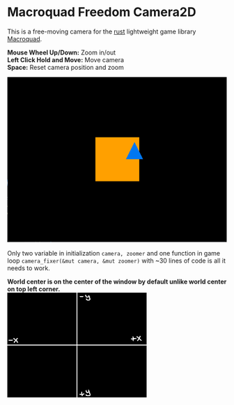 # Macroquad Freedom Camera2D

This is a free-moving camera for the [rust](https://www.rust-lang.org/) lightweight game library [Macroquad](https://macroquad.rs/).

**Mouse Wheel Up/Down:** Zoom in/out  
**Left Click Hold and Move:** Move camera  
**Space:** Reset camera position and zoom  

![](about/macro-camera-preview.gif)

Only two variable in initialization ``camera, zoomer`` and one function in game loop ``camera_fixer(&mut camera, &mut zoomer)`` with ~30 lines of code is all it needs to work.

**World center is on the center of the window by default unlike world center on top left corner.**  
![](about/world-preview.png)
